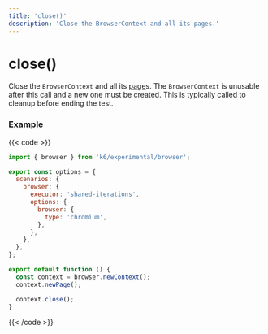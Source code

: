 ```yaml
---
title: 'close()'
description: 'Close the BrowserContext and all its pages.'
---
```


# close()

Close the `BrowserContext` and all its [page](https://grafana.com/docs/k6/<K6_VERSION>/javascript-api/k6-experimental/browser/page/)s. The `BrowserContext` is unusable after this call and a new one must be created. This is typically called to cleanup before ending the test.

### Example

{{< code >}}

```javascript
import { browser } from 'k6/experimental/browser';

export const options = {
  scenarios: {
    browser: {
      executor: 'shared-iterations',
      options: {
        browser: {
          type: 'chromium',
        },
      },
    },
  },
};

export default function () {
  const context = browser.newContext();
  context.newPage();

  context.close();
}
```

{{< /code >}}
